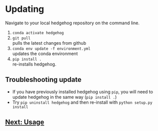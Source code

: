 # Updating

Navigate to your local hedgehog repository on the command line.

1. ``conda activate hedgehog``
2. ``git pull`` \
pulls the latest changes from github
3. ``conda env update -f environment.yml`` \
updates the conda environment 
4. ``pip install .`` \
re-installs hedgehog.

## Troubleshooting update

- If you have previously installed hedgehog using ``pip``, you will need to update hedgehog in the same way (``pip install .``)
- Try ``pip uninstall hedgehog`` and then re-install with `python setup.py install`

## [Next: Usage](./usage.md)